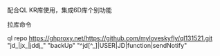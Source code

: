配合QL KR库使用，集成6D库个别功能

拉库命令


ql repo https://ghproxy.net/https://github.com/myloveskyfly/ql131521.git "jd_|jx_|jddj_" "backUp" "^jd[^_]|USER|JD|function|sendNotify"
